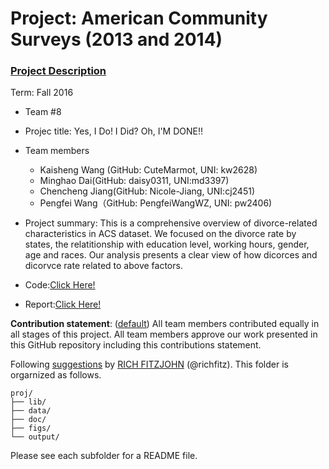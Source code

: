 # Project: American Community Surveys (2013 and 2014)
### [Project Description](doc/Project1_desc.md)

Term: Fall 2016

+ Team #8
+ Projec title: Yes, I Do! I Did? Oh, I'M DONE!!
+ Team members
	+ Kaisheng Wang (GitHub: CuteMarmot, UNI: kw2628)
	+ Minghao Dai(GitHub: daisy0311, UNI:md3397)
	+ Chencheng Jiang(GitHub: Nicole-Jiang, UNI:cj2451)
	+ Pengfei Wang（GitHub: PengfeiWangWZ, UNI: pw2406)
	
+ Project summary: This is a comprehensive overview of divorce-related characteristics in ACS dataset. We focused on the divorce rate by states, the relatitionship with education level, working hours, gender, age and races. Our analysis presents a clear view of how dicorces and dicorvce rate related to above factors.

+ Code:[Click Here!](https://github.com/TZstatsADS/Fall2016-proj1-grp8/blob/master/doc/Presentation.Rmd) 

+ Report:[Click Here!](https://github.com/TZstatsADS/Fall2016-proj1-grp8/blob/master/doc/Presentation.html)
	
**Contribution statement**: ([default](doc/a_note_on_contributions.md)) All team members contributed equally in all stages of this project. All team members approve our work presented in this GitHub repository including this contributions statement. 

Following [suggestions](http://nicercode.github.io/blog/2013-04-05-projects/) by [RICH FITZJOHN](http://nicercode.github.io/about/#Team) (@richfitz). This folder is orgarnized as follows.

```
proj/
├── lib/
├── data/
├── doc/
├── figs/
└── output/
```

Please see each subfolder for a README file.

